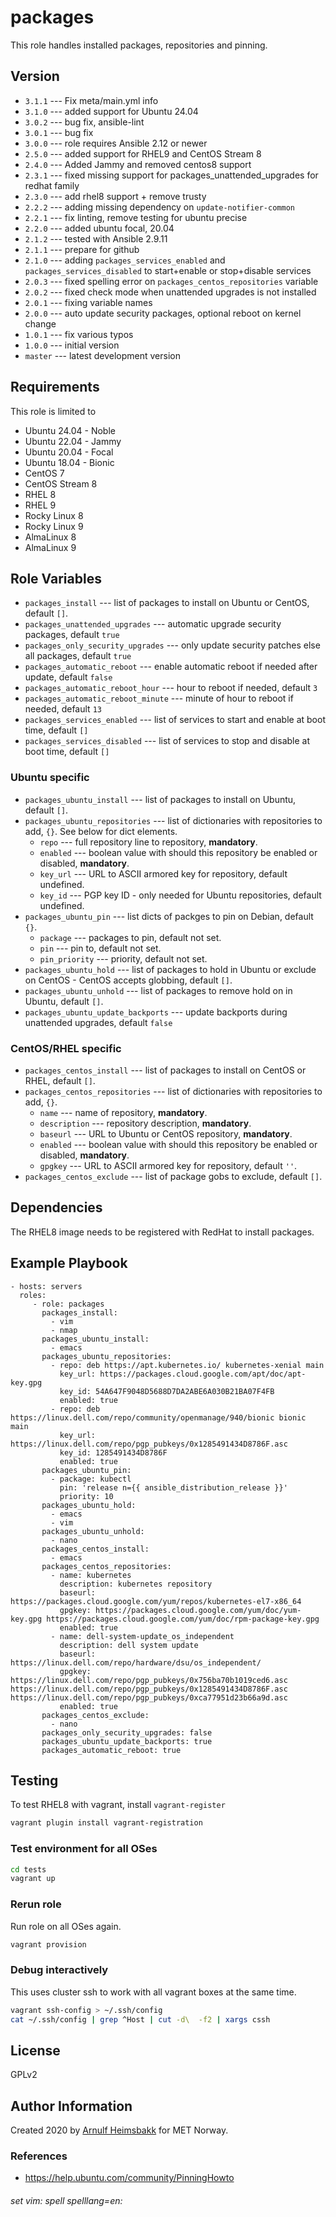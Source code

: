 packages
========

This role handles installed packages, repositories and pinning.

Version
-------

* `3.1.1` --- Fix meta/main.yml info
* `3.1.0` --- added support for Ubuntu 24.04
* `3.0.2` --- bug fix, ansible-lint
* `3.0.1` --- bug fix
* `3.0.0` --- role requires Ansible 2.12 or newer
* `2.5.0` --- added support for RHEL9 and CentOS Stream 8
* `2.4.0` --- Added Jammy and removed centos8 support
* `2.3.1` --- fixed missing support for packages_unattended_upgrades for redhat family
* `2.3.0` --- add rhel8 support + remove trusty
* `2.2.2` --- adding missing dependency on `update-notifier-common`
* `2.2.1` --- fix linting, remove testing for ubuntu precise
* `2.2.0` --- added ubuntu focal, 20.04
* `2.1.2` --- tested with Ansible 2.9.11
* `2.1.1` --- prepare for github
* `2.1.0` --- adding `packages_services_enabled` and `packages_services_disabled` to start+enable or stop+disable services
* `2.0.3` --- fixed spelling error on `packages_centos_repositories` variable
* `2.0.2` --- fixed check mode when unattended upgrades is not installed
* `2.0.1` --- fixing variable names
* `2.0.0` --- auto update security packages, optional reboot on kernel change
* `1.0.1` --- fix various typos
* `1.0.0` --- initial version
* `master` --- latest development version

Requirements
------------

This role is limited to

* Ubuntu 24.04 - Noble
* Ubuntu 22.04 - Jammy
* Ubuntu 20.04 - Focal
* Ubuntu 18.04 - Bionic
* CentOS 7
* CentOS Stream 8
* RHEL 8
* RHEL 9
* Rocky Linux 8
* Rocky Linux 9
* AlmaLinux 8
* AlmaLinux 9

Role Variables
--------------


* `packages_install` --- list of packages to install on Ubuntu or CentOS, default `[]`.
* `packages_unattended_upgrades` --- automatic upgrade security packages, default `true`
* `packages_only_security_upgrades` --- only update security patches else all packages, default `true`
* `packages_automatic_reboot` --- enable automatic reboot if needed after update, default `false`
* `packages_automatic_reboot_hour` --- hour to reboot if needed, default `3`
* `packages_automatic_reboot_minute` --- minute of hour to reboot if needed, default `13`
* `packages_services_enabled` --- list of services to start and enable at boot time, default `[]`
* `packages_services_disabled` --- list of services to stop and disable at boot time, default `[]`

### Ubuntu specific

* `packages_ubuntu_install` --- list of packages to install on Ubuntu, default `[]`.
* `packages_ubuntu_repositories` --- list of dictionaries with repositories to add, `{}`. See below for dict elements.
    * `repo` --- full repository line to repository, __mandatory__.
    * `enabled` --- boolean value with should this repository be enabled or disabled, __mandatory__.
    * `key_url` --- URL to ASCII armored key for repository, default undefined.
    * `key_id` --- PGP key ID - only needed for Ubuntu repositories, default undefined.
* `packages_ubuntu_pin` --- list dicts of packges to pin on Debian, default `{}`.
    * `package` --- packages to pin, default not set.
    * `pin` --- pin to, default not set.
    * `pin_priority` --- priority, default not set.
* `packages_ubuntu_hold` --- list of packages to hold in Ubuntu or exclude on CentOS - CentOS accepts globbing, default `[]`.
* `packages_ubuntu_unhold` --- list of packages to remove hold on in Ubuntu, default `[]`.
* `packages_ubuntu_update_backports` --- update backports during unattended upgrades, default `false`

### CentOS/RHEL specific

* `packages_centos_install` --- list of packages to install on CentOS or RHEL, default `[]`.
* `packages_centos_repositories` --- list of dictionaries with repositories to add, `{}`.
    * `name` --- name of repository, __mandatory__.
    * `description` --- repository description, __mandatory__.
    * `baseurl` --- URL to Ubuntu or CentOS repository, __mandatory__.
    * `enabled` --- boolean value with should this repository be enabled or disabled, __mandatory__.
    * `gpgkey` --- URL to ASCII armored key for repository, default `''`.
* `packages_centos_exclude` --- list of package gobs to exclude, default `[]`.

Dependencies
------------

The RHEL8 image needs to be registered with RedHat to install packages.

Example Playbook
----------------

    - hosts: servers
      roles:
         - role: packages
           packages_install:
             - vim
             - nmap
           packages_ubuntu_install:
             - emacs
           packages_ubuntu_repositories:
             - repo: deb https://apt.kubernetes.io/ kubernetes-xenial main
               key_url: https://packages.cloud.google.com/apt/doc/apt-key.gpg
               key_id: 54A647F9048D5688D7DA2ABE6A030B21BA07F4FB
               enabled: true
             - repo: deb https://linux.dell.com/repo/community/openmanage/940/bionic bionic main
               key_url: https://linux.dell.com/repo/pgp_pubkeys/0x1285491434D8786F.asc
               key_id: 1285491434D8786F
               enabled: true
           packages_ubuntu_pin:
             - package: kubectl
               pin: 'release n={{ ansible_distribution_release }}'
               priority: 10
           packages_ubuntu_hold:
             - emacs
             - vim
           packages_ubuntu_unhold:
             - nano
           packages_centos_install:
             - emacs
           packages_centos_repositories:
             - name: kubernetes
               description: kubernetes repository
               baseurl: https://packages.cloud.google.com/yum/repos/kubernetes-el7-x86_64
               gpgkey: https://packages.cloud.google.com/yum/doc/yum-key.gpg https://packages.cloud.google.com/yum/doc/rpm-package-key.gpg
               enabled: true
             - name: dell-system-update_os_independent
               description: dell system update
               baseurl: https://linux.dell.com/repo/hardware/dsu/os_independent/
               gpgkey: https://linux.dell.com/repo/pgp_pubkeys/0x756ba70b1019ced6.asc https://linux.dell.com/repo/pgp_pubkeys/0x1285491434D8786F.asc https://linux.dell.com/repo/pgp_pubkeys/0xca77951d23b66a9d.asc
               enabled: true
           packages_centos_exclude:
             - nano
           packages_only_security_upgrades: false
           packages_ubuntu_update_backports: true
           packages_automatic_reboot: true

Testing
-------

To test RHEL8 with vagrant, install `vagrant-register`

```bash
vagrant plugin install vagrant-registration
```

### Test environment for all OSes

```bash
cd tests
vagrant up
```

### Rerun role

Run role on all OSes again.

```bash
vagrant provision
```

### Debug interactively

This uses cluster ssh to work with all vagrant boxes at the same time.

```bash
vagrant ssh-config > ~/.ssh/config
cat ~/.ssh/config | grep ^Host | cut -d\  -f2 | xargs cssh
```

License
-------

GPLv2

Author Information
------------------

Created 2020 by [Arnulf Heimsbakk](mailto:arnulf.heimsbakk@met.no) for MET Norway.

### References

* https://help.ubuntu.com/community/PinningHowto

###### set vim: spell spelllang=en:
